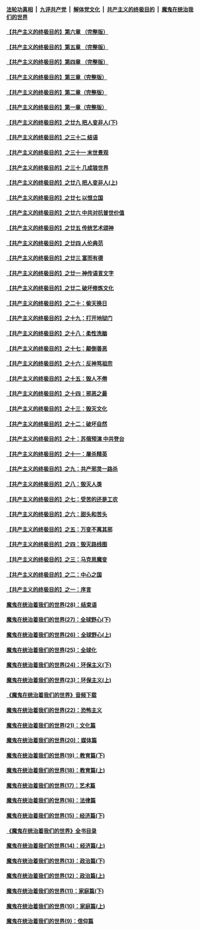 

####  [法轮功真相](../../../../basic/blob/master/README.md?t=05250601) &nbsp;|&nbsp; [九评共产党](../../../../9ping.md/blob/master/README.md?t=05250601) &nbsp;|&nbsp; [解体党文化](../../../../jtdwh.md/blob/master/README.md?t=05250601)  &nbsp;|&nbsp; [共产主义的终极目的](../../../../gczydzjmd.md/blob/master/README.md?t=05250601) &nbsp;|&nbsp; [魔鬼在统治我们的世界](../../../../mgztzwmdsj.md/blob/master/README.md?t=05250601) 

#### [【共产主义的终极目的】第六章 （完整版）](../pages/nsc422/n11428913.md?t=05250601) 

#### [【共产主义的终极目的】第五章 （完整版）](../pages/nsc422/n11428912.md?t=05250601) 

#### [【共产主义的终极目的】第四章 （完整版）](../pages/nsc422/n11428907.md?t=05250601) 

#### [【共产主义的终极目的】第三章（完整版）](../pages/nsc422/n11428848.md?t=05250601) 

#### [【共产主义的终极目的】第二章（完整版）](../pages/nsc422/n11428831.md?t=05250601) 

#### [【共产主义的终极目的】第一章（完整版）](../pages/nsc422/n11417651.md?t=05250601) 

#### [【共产主义的终极目的】之廿九 把人变非人(下)](../pages/nsc422/n11344140.md?t=05250601) 

#### [【共产主义的终极目的】之三十二 结语](../pages/nsc422/n11360535.md?t=05250601) 

#### [【共产主义的终极目的】之三十一 末世景观](../pages/nsc422/n11351129.md?t=05250601) 

#### [【共产主义的终极目的】之三十 几成狼世界](../pages/nsc422/n11348280.md?t=05250601) 

#### [【共产主义的终极目的】之廿八 把人变非人(上)](../pages/nsc422/n11340492.md?t=05250601) 

#### [【共产主义的终极目的】之廿七 以恨立国](../pages/nsc422/n11336944.md?t=05250601) 

#### [【共产主义的终极目的】之廿六 中共对抗普世价值](../pages/nsc422/n11324785.md?t=05250601) 

#### [【共产主义的终极目的】之廿五 传统艺术颂神](../pages/nsc422/n11296396.md?t=05250601) 

#### [【共产主义的终极目的】之廿四 人伦典范](../pages/nsc422/n11296397.md?t=05250601) 

#### [【共产主义的终极目的】之廿三 富而有德](../pages/nsc422/n11283598.md?t=05250601) 

#### [【共产主义的终极目的】之廿一 神传语言文字](../pages/nsc422/n11263265.md?t=05250601) 

#### [【共产主义的终极目的】之廿二 破坏修炼文化](../pages/nsc422/n11245728.md?t=05250601) 

#### [【共产主义的终极目的】之二十：偷天换日](../pages/nsc422/n11238846.md?t=05250601) 

#### [【共产主义的终极目的】之十九：打开地狱门](../pages/nsc422/n11206376.md?t=05250601) 

#### [【共产主义的终极目的】之十八：柔性洗脑](../pages/nsc422/n11199994.md?t=05250601) 

#### [【共产主义的终极目的】之十七：颠倒善恶](../pages/nsc422/n11179782.md?t=05250601) 

#### [【共产主义的终极目的】之十六：反神骂祖宗](../pages/nsc422/n11166798.md?t=05250601) 

#### [【共产主义的终极目的】之十五：毁人不倦](../pages/nsc422/n11166792.md?t=05250601) 

#### [【共产主义的终极目的】之十四：邪恶之最](../pages/nsc422/n11150249.md?t=05250601) 

#### [【共产主义的终极目的】之十三：毁灭文化](../pages/nsc422/n11135227.md?t=05250601) 

#### [【共产主义的终极目的】之十二：破坏自然](../pages/nsc422/n11135214.md?t=05250601) 

#### [【共产主义的终极目的】之十：苏俄预演 中共登台](../pages/nsc422/n11118424.md?t=05250601) 

#### [【共产主义的终极目的】之十一：屠杀精英](../pages/nsc422/n11118442.md?t=05250601) 

#### [【共产主义的终极目的】之九：共产邪灵一路杀](../pages/nsc422/n11114139.md?t=05250601) 

#### [【共产主义的终极目的】之八：毁灭人类](../pages/nsc422/n11108503.md?t=05250601) 

#### [【共产主义的终极目的】之七：受苦的还是工农](../pages/nsc422/n11101809.md?t=05250601) 

#### [【共产主义的终极目的】之六：甜头和苦头](../pages/nsc422/n11096971.md?t=05250601) 

#### [【共产主义的终极目的】之五：万变不离其邪](../pages/nsc422/n11091285.md?t=05250601) 

#### [【共产主义的终极目的】之四：毁灭路线图](../pages/nsc422/n11086284.md?t=05250601) 

#### [【共产主义的终极目的】之三：马克思魔变](../pages/nsc422/n11061941.md?t=05250601) 

#### [【共产主义的终极目的】之二：中心之国](../pages/nsc422/n11047728.md?t=05250601) 

#### [【共产主义的终极目的】之一：序言](../pages/nsc422/n11086077.md?t=05250601) 

#### [魔鬼在统治着我们的世界(28)：结束语](../pages/nsc422/n10936246.md?t=05250601) 

#### [魔鬼在统治着我们的世界(27)：全球野心(下)](../pages/nsc422/n10928319.md?t=05250601) 

#### [魔鬼在统治着我们的世界(26)：全球野心(上)](../pages/nsc422/n10900318.md?t=05250601) 

#### [魔鬼在统治着我们的世界(25)：全球化](../pages/nsc422/n10788205.md?t=05250601) 

#### [魔鬼在统治着我们的世界(24)：环保主义(下)](../pages/nsc422/n10695307.md?t=05250601) 

#### [魔鬼在统治着我们的世界(23)：环保主义(上)](../pages/nsc422/n10688613.md?t=05250601) 

#### [《魔鬼在统治着我们的世界》音频下载](../pages/nsc422/n10635553.md?t=05250601) 

#### [魔鬼在统治着我们的世界(22)：恐怖主义](../pages/nsc422/n10614727.md?t=05250601) 

#### [魔鬼在统治着我们的世界(21)：文化篇](../pages/nsc422/n10597706.md?t=05250601) 

#### [魔鬼在统治着我们的世界(20)：媒体篇](../pages/nsc422/n10586579.md?t=05250601) 

#### [魔鬼在统治着我们的世界(19)：教育篇(下)](../pages/nsc422/n10564808.md?t=05250601) 

#### [魔鬼在统治着我们的世界(18)：教育篇(上)](../pages/nsc422/n10526970.md?t=05250601) 

#### [魔鬼在统治着我们的世界(17)：艺术篇](../pages/nsc422/n10499093.md?t=05250601) 

#### [魔鬼在统治着我们的世界(16)：法律篇](../pages/nsc422/n10485969.md?t=05250601) 

#### [魔鬼在统治着我们的世界(15)：经济篇(下)](../pages/nsc422/n10469975.md?t=05250601) 

#### [《魔鬼在统治着我们的世界》全书目录](../pages/nsc422/n10464261.md?t=05250601) 

#### [魔鬼在统治着我们的世界(14)：经济篇(上)](../pages/nsc422/n10457370.md?t=05250601) 

#### [魔鬼在统治着我们的世界(13)：政治篇(下)](../pages/nsc422/n10448270.md?t=05250601) 

#### [魔鬼在统治着我们的世界(12)：政治篇(上)](../pages/nsc422/n10444576.md?t=05250601) 

#### [魔鬼在统治着我们的世界(11)：家庭篇(下)](../pages/nsc422/n10440961.md?t=05250601) 

#### [魔鬼在统治着我们的世界(10)：家庭篇(上)](../pages/nsc422/n10435448.md?t=05250601) 

#### [魔鬼在统治着我们的世界(9)：信仰篇](../pages/nsc422/n10432159.md?t=05250601) 

